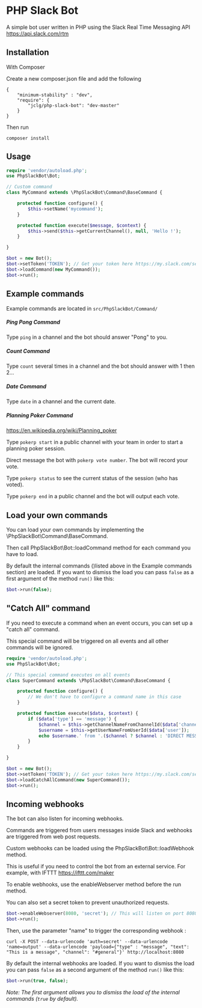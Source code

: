 # PHP Slack Bot

A simple bot user written in PHP using the Slack Real Time Messaging API https://api.slack.com/rtm

## Installation
With Composer


Create a new composer.json file and add the following

    {
        "minimum-stability" : "dev",
        "require": {
            "jclg/php-slack-bot": "dev-master"
        }
    }

Then run

    composer install

## Usage

```php
require 'vendor/autoload.php';
use PhpSlackBot\Bot;

// Custom command
class MyCommand extends \PhpSlackBot\Command\BaseCommand {

    protected function configure() {
        $this->setName('mycommand');
    }

    protected function execute($message, $context) {
        $this->send($this->getCurrentChannel(), null, 'Hello !');
    }

}

$bot = new Bot();
$bot->setToken('TOKEN'); // Get your token here https://my.slack.com/services/new/bot
$bot->loadCommand(new MyCommand());
$bot->run();
```

## Example commands

Example commands are located in `src/PhpSlackBot/Command/`

##### Ping Pong Command

Type `ping` in a channel and the bot should answer "Pong" to you.

##### Count Command

Type `count` several times in a channel and the bot should answer with 1 then 2...

##### Date Command

Type `date` in a channel and the current date.

##### Planning Poker Command

https://en.wikipedia.org/wiki/Planning_poker

Type `pokerp start` in a public channel with your team in order to start a planning poker session.

Direct message the bot with `pokerp vote number`. The bot will record your vote.

Type `pokerp status` to see the current status of the session (who has voted).

Type `pokerp end` in a public channel and the bot will output each vote.

## Load your own commands

You can load your own commands by implementing the \PhpSlackBot\Command\BaseCommand.

Then call PhpSlackBot\Bot::loadCommand method for each command you have to load.

By default the internal commands ()listed above in the Example commands section) are loaded.
If you want to dismiss the load you can pass `false` as a first argument of the method `run()` like this:

```php
$bot->run(false);
```

## "Catch All" command

If you need to execute a command when an event occurs, you can set up a "catch all" command.

This special command will be triggered on all events and all other commands will be ignored.

```php
require 'vendor/autoload.php';
use PhpSlackBot\Bot;

// This special command executes on all events
class SuperCommand extends \PhpSlackBot\Command\BaseCommand {

    protected function configure() {
        // We don't have to configure a command name in this case
    }

    protected function execute($data, $context) {
        if ($data['type'] == 'message') {
            $channel = $this->getChannelNameFromChannelId($data['channel']);
            $username = $this->getUserNameFromUserId($data['user']);
            echo $username.' from '.($channel ? $channel : 'DIRECT MESSAGE').' : '.$data['text'].PHP_EOL;
        }
    }

}

$bot = new Bot();
$bot->setToken('TOKEN'); // Get your token here https://my.slack.com/services/new/bot
$bot->loadCatchAllCommand(new SuperCommand());
$bot->run();
```

## Incoming webhooks

The bot can also listen for incoming webhooks.

Commands are triggered from users messages inside Slack and webhooks are triggered from web post requests.

Custom webhooks can be loaded using the PhpSlackBot\Bot::loadWebhook method.

This is useful if you need to control the bot from an external service. For example, with IFTTT https://ifttt.com/maker

To enable webhooks, use the enableWebserver method before the run method.

You can also set a secret token to prevent unauthorized requests.


```php
$bot->enableWebserver(8080, 'secret'); // This will listen on port 8080
$bot->run();
```

Then, use the parameter "name" to trigger the corresponding webhook :

```
curl -X POST --data-urlencode 'auth=secret' --data-urlencode 'name=output' --data-urlencode 'payload={"type" : "message", "text": "This is a message", "channel": "#general"}' http://localhost:8080
```

By default the internal webhooks are loaded.
If you want to dismiss the load you can pass `false` as a second argument of the method `run()` like this:

```php
$bot->run(true, false);
```

*Note: The first argument allows you to dismiss the load of the internal commands (`true` by default).*